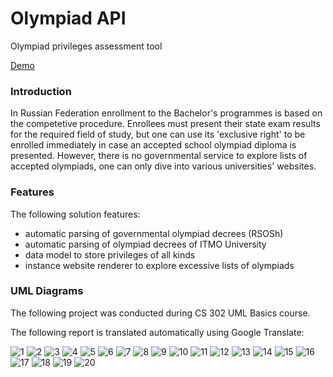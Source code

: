 # Olympiad API
Olympiad privileges assessment tool

[Demo](https://mrgeorgeous.github.io/OlympiadAPI/data/site/)

### Introduction

In Russian Federation enrollment to the Bachelor's programmes is based on the competetive procedure. 
Enrollees must present their state exam results for the required field of study, but
one can use its 'exclusive right' to be enrolled immediately in case an accepted school olympiad diploma
is presented. However, there is no governmental service to explore lists of accepted olympiads, one can
only dive into various universities' websites.

### Features

The following solution features:

* automatic parsing of governmental olympiad decrees (RSOSh)
* automatic parsing of olympiad decrees of ITMO University
* data model to store privileges of all kinds
* instance website renderer to explore excessive lists of olympiads

### UML Diagrams

The following project was conducted during CS 302 UML Basics course.

The following report is translated automatically using Google Translate:

![1](uml/Проект34_pages-to-jpg-0001.jpg)
![2](uml/Проект34_pages-to-jpg-0002.jpg)
![3](uml/Проект34_pages-to-jpg-0003.jpg)
![4](uml/Проект34_pages-to-jpg-0004.jpg)
![5](uml/Проект34_pages-to-jpg-0005.jpg)
![6](uml/Проект34_pages-to-jpg-0006.jpg)
![7](uml/Проект34_pages-to-jpg-0007.jpg)
![8](uml/Проект34_pages-to-jpg-0008.jpg)
![9](uml/Проект34_pages-to-jpg-0009.jpg)
![10](uml/Проект34_pages-to-jpg-0010.jpg)
![11](uml/Проект34_pages-to-jpg-0011.jpg)
![12](uml/Проект34_pages-to-jpg-0012.jpg)
![13](uml/Проект34_pages-to-jpg-0013.jpg)
![14](uml/Проект34_pages-to-jpg-0014.jpg)
![15](uml/Проект34_pages-to-jpg-0015.jpg)
![16](uml/Проект34_pages-to-jpg-0016.jpg)
![17](uml/Проект34_pages-to-jpg-0017.jpg)
![18](uml/Проект34_pages-to-jpg-0018.jpg)
![19](uml/Проект34_pages-to-jpg-0019.jpg)
![20](uml/Проект34_pages-to-jpg-0020.jpg)

